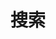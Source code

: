 ---
title: "搜索" # in any language you want
layout: "search" # is necessary
summary: "search"
placeholder: "你想找啥"
---